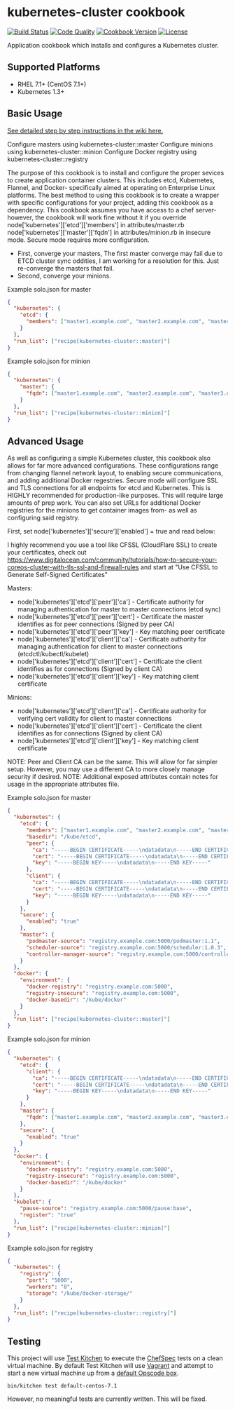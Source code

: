 # kubernetes-cluster cookbook
[![Build Status](https://img.shields.io/travis/bloomberg/kubernetes-cluster-cookbook.svg)](https://travis-ci.org/bloomberg/kubernetes-cluster-cookbook)
[![Code Quality](https://img.shields.io/codeclimate/github/bloomberg/kubernetes-cluster-cookbook.svg)](https://codeclimate.com/github/bloomberg/kubernetes-cluster-cookbook)
[![Cookbook Version](https://img.shields.io/cookbook/v/kubernetes-cluster.svg)](https://supermarket.chef.io/cookbooks/kubernetes-cluster)
[![License](https://img.shields.io/badge/license-Apache_2-blue.svg)](https://www.apache.org/licenses/LICENSE-2.0)

Application cookbook which installs and configures a Kubernetes cluster.

## Supported Platforms
- RHEL 7.1+ (CentOS 7.1+)
- Kubernetes 1.3+

## Basic Usage

[See detailed step by step instructions in the wiki here.](https://github.com/bloomberg/kubernetes-cluster-cookbook/wiki/Beginners-Guide)

Configure masters using kubernetes-cluster::master
Configure minions using kubernetes-cluster::minion
Configure Docker registry using kubernetes-cluster::registry

The purpose of this cookbook is to install and configure the proper sevices to create application container clusters. This includes etcd, Kubernetes, Flannel, and Docker- specifically aimed at operating on Enterprise Linux platforms. The best method to using this cookbook is to create a wrapper with specific configurations for your project, adding this cookbook as a dependency. This cookbook assumes you have access to a chef server- however, the cookbook will work fine without it if you override node['kubernetes']['etcd']['members'] in attributes/master.rb node['kubernetes']['master']['fqdn'] in attributes/minion.rb in insecure mode. Secure mode requires more configuration.

- First, converge your masters, The first master converge may fail due to ETCD cluster sync oddities, I am working for a resolution for this. Just re-converge the masters that fail.
- Second, converge your minions.

Example solo.json for master
```json
{
  "kubernetes": {
    "etcd": {
      "members": ["master1.example.com", "master2.example.com", "master3.example.com"]
    }
  },
  "run_list": ["recipe[kubernetes-cluster::master]"]
}
```

Example solo.json for minion
```json
{
  "kubernetes": {
    "master": {
      "fqdn": ["master1.example.com", "master2.example.com", "master3.example.com"]
    }
  },
  "run_list": ["recipe[kubernetes-cluster::minion]"]
}
```

## Advanced Usage

As well as configuring a simple Kubernetes cluster, this cookbook also allows for far more advanced configurations. These configurations range from changing flannel network layout, to enabling secure communications, and adding additional Docker regestries. Secure mode will configure SSL and TLS connections for all endpoints for etcd and Kubernetes. This is HIGHLY recommended for production-like purposes. This will require large amounts of prep work. You can also set URLs for additional Docker registries for the minions to get container images from- as well as configuring said registry.

First, set node['kubernetes']['secure']['enabled'] = true and read below:

I highly recommend you use a tool like CFSSL (CloudFlare SSL) to create your certificates, check out https://www.digitalocean.com/community/tutorials/how-to-secure-your-coreos-cluster-with-tls-ssl-and-firewall-rules and start at "Use CFSSL to Generate Self-Signed Certificates"

Masters:
- node['kubernetes']['etcd']['peer']['ca'] - Certificate authority for managing authentication for master to master connections (etcd sync)
- node['kubernetes']['etcd']['peer']['cert'] - Certificate the master identifies as for peer connections (Signed by peer CA)
- node['kubernetes']['etcd']['peer']['key'] - Key matching peer certificate
- node['kubernetes']['etcd']['client']['ca'] - Certificate authority for managing authentication for client to master connections (etcdctl/kubectl/kubelet)
- node['kubernetes']['etcd']['client']['cert'] - Certificate the client identifies as for connections (Signed by client CA)
- node['kubernetes']['etcd']['client']['key'] - Key matching client certificate

Minions:
- node['kubernetes']['etcd']['client']['ca'] - Certificate authority for verifying cert validity for client to master connections
- node['kubernetes']['etcd']['client']['cert'] - Certificate the client identifies as for connections (Signed by client CA)
- node['kubernetes']['etcd']['client']['key'] - Key matching client certificate

NOTE: Peer and Client CA can be the same. This will allow for far simpler setup. However, you may use a different CA to more closely manage security if desired.
NOTE: Additional exposed attributes contain notes for usage in the appropriate attributes file.

Example solo.json for master
```json
{
  "kubernetes": {
    "etcd": {
      "members": ["master1.example.com", "master2.example.com", "master3.example.com"],
      "basedir": "/kube/etcd",
      "peer": {
        "ca": "-----BEGIN CERTIFICATE-----\ndatadata\n-----END CERTIFICATE-----",
        "cert": "-----BEGIN CERTIFICATE-----\ndatadata\n-----END CERTIFICATE-----",
        "key": "-----BEGIN KEY-----\ndatadata\n-----END KEY-----"
      },
      "client": {
        "ca": "-----BEGIN CERTIFICATE-----\ndatadata\n-----END CERTIFICATE-----",
        "cert": "-----BEGIN CERTIFICATE-----\ndatadata\n-----END CERTIFICATE-----",
        "key": "-----BEGIN KEY-----\ndatadata\n-----END KEY-----"
      }
    },
    "secure": {
      "enabled": "true"
    },
    "master": {
      "podmaster-source": "registry.example.com:5000/podmaster:1.1",
      "scheduler-source": "registry.example.com:5000/scheduler:1.0.3",
      "controller-manager-source": "registry.example.com:5000/controller-manager:1.0.3"
    }
  },
  "docker": {
    "environment": {
      "docker-registry": "registry.example.com:5000",
      "registry-insecure": "registry.example.com:5000",
      "docker-basedir": "/kube/docker"
    }
  },
  "run_list": ["recipe[kubernetes-cluster::master]"]
}
```

Example solo.json for minion
```json
{
  "kubernetes": {
    "etcd": {
      "client": {
        "ca": "-----BEGIN CERTIFICATE-----\ndatadata\n-----END CERTIFICATE-----",
        "cert": "-----BEGIN CERTIFICATE-----\ndatadata\n-----END CERTIFICATE-----",
        "key": "-----BEGIN KEY-----\ndatadata\n-----END KEY-----"
      }
    },
    "master": {
      "fqdn": ["master1.example.com", "master2.example.com", "master3.example.com"]
    },
    "secure": {
      "enabled": "true"
    }
  },
  "docker": {
    "environment": {
      "docker-registry": "registry.example.com:5000",
      "registry-insecure": "registry.example.com:5000",
      "docker-basedir": "/kube/docker"
    }
  },
  "kubelet": {
    "pause-source": "registry.example.com:5000/pause:base",
    "register": "true"
  },
  "run_list": ["recipe[kubernetes-cluster::minion]"]
}
```

Example solo.json for registry
```json
{
  "kubernetes": {
    "registry": {
      "port": "5000",
      "workers": "8",
      "storage": "/kube/docker-storage/"
    }
  },
  "run_list": ["recipe[kubernetes-cluster::registry]"]
}
```

## Testing
This project will use [Test Kitchen][1] to execute the [ChefSpec][2] tests
on a clean virtual machine. By default Test Kitchen will use [Vagrant][3]
and attempt to start a new virtual machine up from a [default Opscode box][4].
```shell
bin/kitchen test default-centos-7.1
```
However, no meaningful tests are currently written. This will be fixed.

[1]: https://kitchen.ci
[2]: https://github.com/sethvargo/chefspec
[3]: http://vagrantup.com
[4]: https://github.com/opscode/bento
